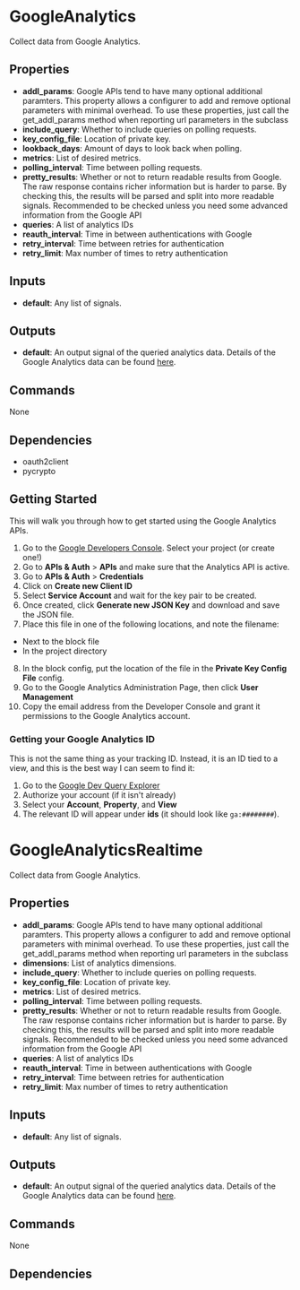 GoogleAnalytics
===============
Collect data from Google Analytics.

Properties
----------
- **addl_params**: Google APIs tend to have many optional additional paramters. This property allows a configurer to add and remove optional parameters with minimal overhead. To use these properties, just call the get_addl_params method when reporting url parameters in the subclass
- **include_query**: Whether to include queries on polling requests.
- **key_config_file**: Location of private key.
- **lookback_days**: Amount of days to look back when polling.
- **metrics**: List of desired metrics.
- **polling_interval**: Time between polling requests.
- **pretty_results**: Whether or not to return readable results from Google. The raw response contains richer information but is harder to parse. By checking this, the results will be parsed and split into more readable signals. Recommended to be checked unless you need some advanced information from the Google API
- **queries**: A list of analytics IDs
- **reauth_interval**: Time in between authentications with Google
- **retry_interval**: Time between retries for authentication
- **retry_limit**: Max number of times to retry authentication

Inputs
------
- **default**: Any list of signals.

Outputs
-------
- **default**: An output signal of the queried analytics data. Details of the Google Analytics data can be found [here](https://developers.google.com/analytics/devguides/reporting/core/v3/reference#data_response).

Commands
--------
None

Dependencies
------------
- oauth2client
- pycrypto

## Getting Started
This will walk you through how to get started using the Google Analytics APIs.
1. Go to the [Google Developers Console](https://console.developers.google.com/). Select your project (or create one!)
2. Go to **APIs & Auth** > **APIs** and make sure that the Analytics API is active.
3. Go to **APIs & Auth** > **Credentials**
4. Click on **Create new Client ID**
5. Select **Service Account** and wait for the key pair to be created.
6. Once created, click **Generate new JSON Key** and download and save the JSON file.
7. Place this file in one of the following locations, and note the filename:
  - Next to the block file
  - In the project directory
8. In the block config, put the location of the file in the **Private Key Config File** config.
9. Go to the Google Analytics Administration Page, then click **User Management**
10. Copy the email address from the Developer Console and grant it permissions to the Google Analytics account.
### Getting your Google Analytics ID
This is not the same thing as your tracking ID. Instead, it is an ID tied to a view, and this is the best way I can seem to find it:
1. Go to the [Google Dev Query Explorer](https://ga-dev-tools.appspot.com/explorer/)
2. Authorize your account (if it isn't already)
3. Select your **Account**, **Property**, and **View**
4. The relevant ID will appear under **ids** (it should look like `ga:########`).

GoogleAnalyticsRealtime
=======================
Collect data from Google Analytics.

Properties
----------
- **addl_params**: Google APIs tend to have many optional additional paramters. This property allows a configurer to add and remove optional parameters with minimal overhead. To use these properties, just call the get_addl_params method when reporting url parameters in the subclass
- **dimensions**: List of analytics dimensions.
- **include_query**: Whether to include queries on polling requests.
- **key_config_file**: Location of private key.
- **metrics**: List of desired metrics.
- **polling_interval**: Time between polling requests.
- **pretty_results**: Whether or not to return readable results from Google. The raw response contains richer information but is harder to parse. By checking this, the results will be parsed and split into more readable signals. Recommended to be checked unless you need some advanced information from the Google API
- **queries**: A list of analytics IDs
- **reauth_interval**: Time in between authentications with Google
- **retry_interval**: Time between retries for authentication
- **retry_limit**: Max number of times to retry authentication

Inputs
------
- **default**: Any list of signals.

Outputs
-------
- **default**: An output signal of the queried analytics data. Details of the Google Analytics data can be found [here](https://developers.google.com/analytics/devguides/reporting/core/v3/reference#data_response).

Commands
--------
None

Dependencies
------------

